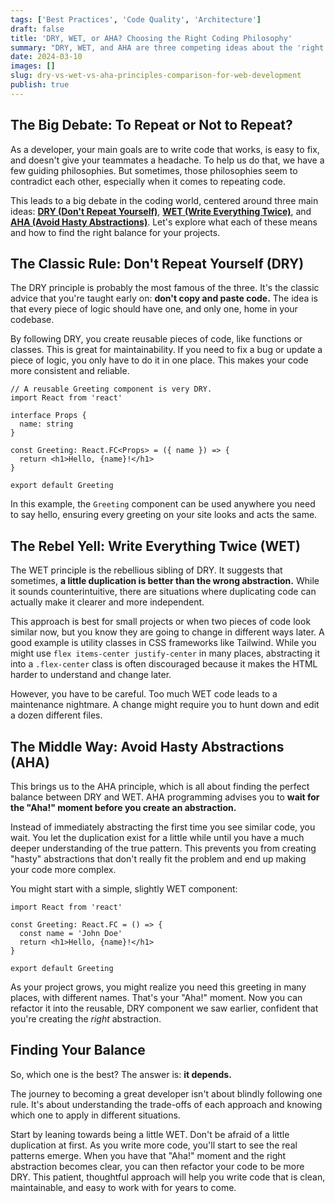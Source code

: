 ```yaml
---
tags: ['Best Practices', 'Code Quality', 'Architecture']
draft: false
title: 'DRY, WET, or AHA? Choosing the Right Coding Philosophy'
summary: "DRY, WET, and AHA are three competing ideas about the 'right' way to write code. But which one is best? Let's break them down and learn how to find the perfect balance."
date: 2024-03-10
images: []
slug: dry-vs-wet-vs-aha-principles-comparison-for-web-development
publish: true
---
```


## The Big Debate: To Repeat or Not to Repeat?

As a developer, your main goals are to write code that works, is easy to fix, and doesn't give your teammates a headache. To help us do that, we have a few guiding philosophies. But sometimes, those philosophies seem to contradict each other, especially when it comes to repeating code.

This leads to a big debate in the coding world, centered around three main ideas: [**DRY (Don't Repeat Yourself)**](/blog/dont-repeat-yourself-dry), [**WET (Write Everything Twice)**](/blog/write-everything-twice-wet), and [**AHA (Avoid Hasty Abstractions)**](/blog/avoid-hasty-abstractions-aha). Let's explore what each of these means and how to find the right balance for your projects.

## The Classic Rule: Don't Repeat Yourself (DRY)

The DRY principle is probably the most famous of the three. It's the classic advice that you're taught early on: **don't copy and paste code.** The idea is that every piece of logic should have one, and only one, home in your codebase.

By following DRY, you create reusable pieces of code, like functions or classes. This is great for maintainability. If you need to fix a bug or update a piece of logic, you only have to do it in one place. This makes your code more consistent and reliable.

```tsx
// A reusable Greeting component is very DRY.
import React from 'react'

interface Props {
  name: string
}

const Greeting: React.FC<Props> = ({ name }) => {
  return <h1>Hello, {name}!</h1>
}

export default Greeting
```

In this example, the `Greeting` component can be used anywhere you need to say hello, ensuring every greeting on your site looks and acts the same.

## The Rebel Yell: Write Everything Twice (WET)

The WET principle is the rebellious sibling of DRY. It suggests that sometimes, **a little duplication is better than the wrong abstraction.** While it sounds counterintuitive, there are situations where duplicating code can actually make it clearer and more independent.

This approach is best for small projects or when two pieces of code look similar now, but you know they are going to change in different ways later. A good example is utility classes in CSS frameworks like Tailwind. While you might use `flex items-center justify-center` in many places, abstracting it into a `.flex-center` class is often discouraged because it makes the HTML harder to understand and change later.

However, you have to be careful. Too much WET code leads to a maintenance nightmare. A change might require you to hunt down and edit a dozen different files.

## The Middle Way: Avoid Hasty Abstractions (AHA)

This brings us to the AHA principle, which is all about finding the perfect balance between DRY and WET. AHA programming advises you to **wait for the "Aha!" moment before you create an abstraction.**

Instead of immediately abstracting the first time you see similar code, you wait. You let the duplication exist for a little while until you have a much deeper understanding of the true pattern. This prevents you from creating "hasty" abstractions that don't really fit the problem and end up making your code more complex.

You might start with a simple, slightly WET component:

```tsx
import React from 'react'

const Greeting: React.FC = () => {
  const name = 'John Doe'
  return <h1>Hello, {name}!</h1>
}

export default Greeting
```

As your project grows, you might realize you need this greeting in many places, with different names. That's your "Aha!" moment. Now you can refactor it into the reusable, DRY component we saw earlier, confident that you're creating the _right_ abstraction.

## Finding Your Balance

So, which one is the best? The answer is: **it depends.**

The journey to becoming a great developer isn't about blindly following one rule. It's about understanding the trade-offs of each approach and knowing which one to apply in different situations.

Start by leaning towards being a little WET. Don't be afraid of a little duplication at first. As you write more code, you'll start to see the real patterns emerge. When you have that "Aha!" moment and the right abstraction becomes clear, you can then refactor your code to be more DRY. This patient, thoughtful approach will help you write code that is clean, maintainable, and easy to work with for years to come.
